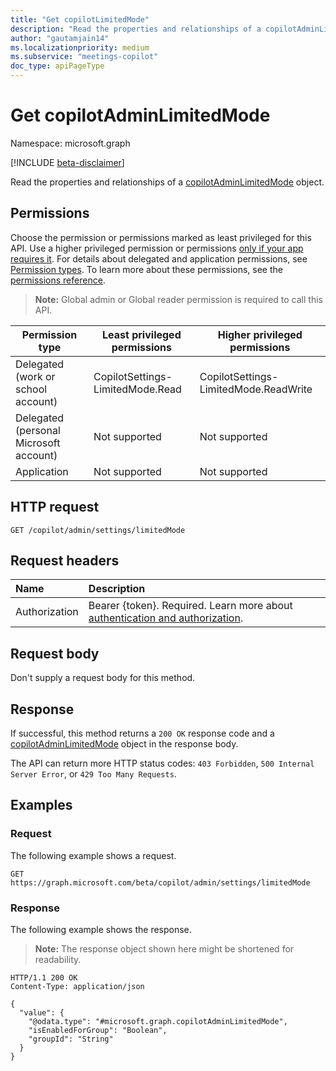 ```yaml
---
title: "Get copilotLimitedMode"
description: "Read the properties and relationships of a copilotAdminLimitedMode object."
author: "gautamjain14"
ms.localizationpriority: medium
ms.subservice: "meetings-copilot"
doc_type: apiPageType
---
```


# Get copilotAdminLimitedMode

Namespace: microsoft.graph

[!INCLUDE [beta-disclaimer](../../includes/beta-disclaimer.md)]

Read the properties and relationships of a [copilotAdminLimitedMode](../resources/copilotadminlimitedmode.md) object.

## Permissions

Choose the permission or permissions marked as least privileged for this API. Use a higher privileged permission or permissions [only if your app requires it](/graph/permissions-overview#best-practices-for-using-microsoft-graph-permissions). For details about delegated and application permissions, see [Permission types](/graph/permissions-overview#permission-types). To learn more about these permissions, see the [permissions reference](/graph/permissions-reference).

<!-- {
  "blockType": "permissions",
  "name": "copilotadminlimitedmode-get-permissions"
}
-->
> **Note:** Global admin or Global reader permission is required to call this API.

|Permission type |Least privileged permissions|Higher privileged permissions|
| --------------- |-----------------------------| --------------------------- |
|Delegated (work or school account)|CopilotSettings-LimitedMode.Read|CopilotSettings-LimitedMode.ReadWrite|
|Delegated (personal Microsoft account)|Not supported|Not supported|
|Application|Not supported|Not supported|


## HTTP request

<!-- {
  "blockType": "ignored"
}
-->
``` http
GET /copilot/admin/settings/limitedMode
```
## Request headers

|Name|Description|
|:---|:---|
|Authorization|Bearer {token}. Required. Learn more about [authentication and authorization](/graph/auth/auth-concepts).|

## Request body

Don't supply a request body for this method.

## Response

If successful, this method returns a `200 OK` response code and a [copilotAdminLimitedMode](../resources/copilotadminlimitedmode.md) object in the response body.

The API can return more HTTP status codes: `403 Forbidden`, `500 Internal Server Error`, or `429 Too Many Requests`.

## Examples

### Request

The following example shows a request.
<!-- {
  "blockType": "request",
  "name": "get_copilotadminlimitedmode"
}
-->
``` http
GET https://graph.microsoft.com/beta/copilot/admin/settings/limitedMode
```


### Response

The following example shows the response.
>**Note:** The response object shown here might be shortened for readability.
<!-- {
  "blockType": "response",
  "truncated": true,
  "@odata.type": "microsoft.graph.copilotAdminLimitedMode"
}
-->
``` http
HTTP/1.1 200 OK
Content-Type: application/json

{
  "value": {
    "@odata.type": "#microsoft.graph.copilotAdminLimitedMode",
    "isEnabledForGroup": "Boolean",
    "groupId": "String"
  }
}
```

